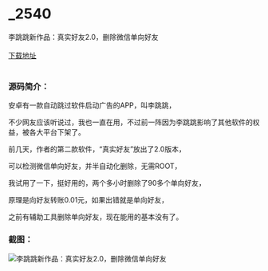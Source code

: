 # _2540
李跳跳新作品：真实好友2.0，删除微信单向好友
<br/></br>
[下载地址](https://www.uuid2.com/2540.html "下载地址")
<br/></br>
<h3>源码简介：</h3>
<p>安卓有一款自动跳过软件启动广告的APP，叫李跳跳，<p>
<p>不少网友应该听说过，我也一直在用，不过前一阵因为李跳跳影响了其他软件的权益，被各大平台下架了。<p>
<p>前几天，作者的第二款软件，“真实好友”放出了2.0版本，<p>
<p>可以检测微信单向好友，并半自动化删除，无需ROOT，<p>
<p>我试用了一下，挺好用的，两个多小时删除了90多个单向好友，<p>
<p>原理是向好友转账0.01元，如果出错就是单向好友，<p>
<p>之前有辅助工具删除单向好友，现在能用的基本没有了。<p>
<h3>截图：</h3>
<img src="https://www.uuid2.com/wp-content/uploads/img/202112/4bf8619100.jpg" alt="李跳跳新作品：真实好友2.0，删除微信单向好友">

